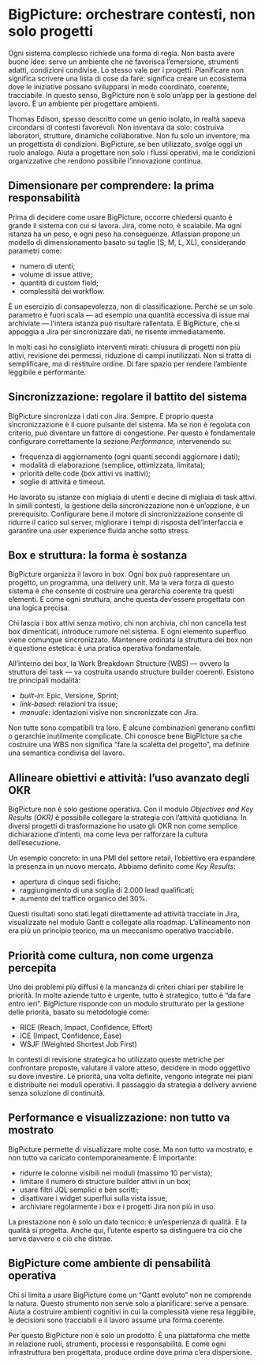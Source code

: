 # BigPicture: orchestrare contesti, non solo progetti

Ogni sistema complesso richiede una forma di regia. Non basta avere buone idee: serve un ambiente che ne favorisca l’emersione, strumenti adatti, condizioni condivise. Lo stesso vale per i progetti. Pianificare non significa scrivere una lista di cose da fare: significa creare un ecosistema dove le iniziative possano svilupparsi in modo coordinato, coerente, tracciabile. In questo senso, BigPicture non è solo un’app per la gestione del lavoro. È un ambiente per progettare ambienti.

Thomas Edison, spesso descritto come un genio isolato, in realtà sapeva circondarsi di contesti favorevoli. Non inventava da solo: costruiva laboratori, strutture, dinamiche collaborative. Non fu solo un inventore, ma un progettista di condizioni. BigPicture, se ben utilizzato, svolge oggi un ruolo analogo. Aiuta a progettare non solo i flussi operativi, ma le condizioni organizzative che rendono possibile l’innovazione continua.

## Dimensionare per comprendere: la prima responsabilità

Prima di decidere come usare BigPicture, occorre chiedersi quanto è grande il sistema con cui si lavora. Jira, come noto, è scalabile. Ma ogni istanza ha un peso, e ogni peso ha conseguenze. Atlassian propone un modello di dimensionamento basato su taglie (S, M, L, XL), considerando parametri come:

- numero di utenti;
- volume di issue attive;
- quantità di custom field;
- complessità dei workflow.

È un esercizio di consapevolezza, non di classificazione. Perché se un solo parametro è fuori scala — ad esempio una quantità eccessiva di issue mai archiviate — l'intera istanza può risultare rallentata. E BigPicture, che si appoggia a Jira per sincronizzare dati, ne risente immediatamente.

In molti casi ho consigliato interventi mirati: chiusura di progetti non più attivi, revisione dei permessi, riduzione di campi inutilizzati. Non si tratta di semplificare, ma di restituire ordine. Di fare spazio per rendere l’ambiente leggibile e performante.

## Sincronizzazione: regolare il battito del sistema

BigPicture sincronizza i dati con Jira. Sempre. E proprio questa sincronizzazione è il cuore pulsante del sistema. Ma se non è regolata con criterio, può diventare un fattore di congestione. Per questo è fondamentale configurare correttamente la sezione *Performance*, intervenendo su:

- frequenza di aggiornamento (ogni quanti secondi aggiornare i dati);
- modalità di elaborazione (semplice, ottimizzata, limitata);
- priorità delle code (box attivi vs inattivi);
- soglie di attività e timeout.

Ho lavorato su istanze con migliaia di utenti e decine di migliaia di task attivi. In simili contesti, la gestione della sincronizzazione non è un’opzione, è un prerequisito. Configurare bene il motore di sincronizzazione consente di ridurre il carico sul server, migliorare i tempi di risposta dell’interfaccia e garantire una user experience fluida anche sotto stress.

## Box e struttura: la forma è sostanza

BigPicture organizza il lavoro in box. Ogni box può rappresentare un progetto, un programma, una delivery unit. Ma la vera forza di questo sistema è che consente di costruire una gerarchia coerente tra questi elementi. E come ogni struttura, anche questa dev’essere progettata con una logica precisa.

Chi lascia i box attivi senza motivo, chi non archivia, chi non cancella test box dimenticati, introduce rumore nel sistema. E ogni elemento superfluo viene comunque sincronizzato. Mantenere ordinata la struttura dei box non è questione estetica: è una pratica operativa fondamentale.

All’interno dei box, la Work Breakdown Structure (WBS) — ovvero la struttura dei task — va costruita usando structure builder coerenti. Esistono tre principali modalità:

- *built-in*: Epic, Versione, Sprint;  
- *link-based*: relazioni tra issue;  
- *manuale*: identazioni visive non sincronizzate con Jira.

Non tutte sono compatibili tra loro. E alcune combinazioni generano conflitti o gerarchie inutilmente complicate. Chi conosce bene BigPicture sa che costruire una WBS non significa “fare la scaletta del progetto”, ma definire una semantica condivisa del lavoro.

## Allineare obiettivi e attività: l’uso avanzato degli OKR

BigPicture non è solo gestione operativa. Con il modulo *Objectives and Key Results (OKR)* è possibile collegare la strategia con l’attività quotidiana. In diversi progetti di trasformazione ho usato gli OKR non come semplice dichiarazione d’intenti, ma come leva per rafforzare la cultura dell’esecuzione.

Un esempio concreto: in una PMI del settore retail, l’obiettivo era espandere la presenza in un nuovo mercato. Abbiamo definito come *Key Results*:

- apertura di cinque sedi fisiche;
- raggiungimento di una soglia di 2.000 lead qualificati;
- aumento del traffico organico del 30%.

Questi risultati sono stati legati direttamente ad attività tracciate in Jira, visualizzate nel modulo Gantt e collegate alla roadmap. L’allineamento non era più un principio teorico, ma un meccanismo operativo tracciabile.

## Priorità come cultura, non come urgenza percepita

Uno dei problemi più diffusi è la mancanza di criteri chiari per stabilire le priorità. In molte aziende tutto è urgente, tutto è strategico, tutto è “da fare entro ieri”. BigPicture risponde con un modulo strutturato per la gestione delle priorità, basato su metodologie come:

- RICE (Reach, Impact, Confidence, Effort)
- ICE (Impact, Confidence, Ease)
- WSJF (Weighted Shortest Job First)

In contesti di revisione strategica ho utilizzato queste metriche per confrontare proposte, valutare il valore atteso, decidere in modo oggettivo su dove investire. Le priorità, una volta definite, vengono integrate nei piani e distribuite nei moduli operativi. Il passaggio da strategia a delivery avviene senza soluzione di continuità.

## Performance e visualizzazione: non tutto va mostrato

BigPicture permette di visualizzare molte cose. Ma non tutto va mostrato, e non tutto va caricato contemporaneamente. È importante:

- ridurre le colonne visibili nei moduli (massimo 10 per vista);
- limitare il numero di structure builder attivi in un box;
- usare filtri JQL semplici e ben scritti;
- disattivare i widget superflui sulla vista issue;
- archiviare regolarmente i box e i progetti Jira non più in uso.

La prestazione non è solo un dato tecnico: è un’esperienza di qualità. E la qualità si progetta. Anche qui, l’utente esperto sa distinguere tra ciò che serve davvero e ciò che distrae.

## BigPicture come ambiente di pensabilità operativa

Chi si limita a usare BigPicture come un “Gantt evoluto” non ne comprende la natura. Questo strumento non serve solo a pianificare: serve a pensare. Aiuta a costruire ambienti cognitivi in cui la complessità viene resa leggibile, le decisioni sono tracciabili e il lavoro assume una forma coerente.

Per questo BigPicture non è solo un prodotto. È una piattaforma che mette in relazione ruoli, strumenti, processi e responsabilità. E come ogni infrastruttura ben progettata, produce ordine dove prima c’era dispersione.

